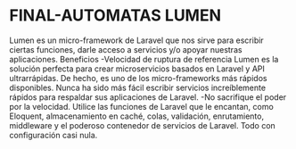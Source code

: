 # FINAL-AUTOMATAS LUMEN

Lumen es un micro-framework de Laravel que nos sirve para escribir ciertas funciones, darle acceso a servicios y/o apoyar nuestras aplicaciones.
Beneficios 
-Velocidad de ruptura de referencia
Lumen es la solución perfecta para crear microservicios basados ​​en Laravel y API ultrarrápidas. De hecho, es uno de los micro-frameworks más rápidos disponibles. Nunca ha sido más fácil escribir servicios increíblemente rápidos para respaldar sus aplicaciones de Laravel.
-No sacrifique el poder por la velocidad. Utilice las funciones de Laravel que le encantan, como Eloquent, almacenamiento en caché, colas, validación, enrutamiento, middleware y el poderoso contenedor de servicios de Laravel. Todo con configuración casi nula.

